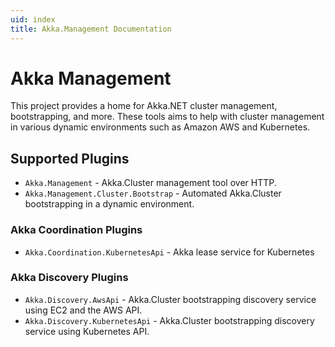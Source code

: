 ```yaml
---
uid: index
title: Akka.Management Documentation
---
```

# Akka Management
This project provides a home for Akka.NET cluster management, bootstrapping, and more. These tools aims to help with cluster management in various dynamic environments such as Amazon AWS and Kubernetes.

## Supported Plugins

* `Akka.Management` - Akka.Cluster management tool over HTTP.
* `Akka.Management.Cluster.Bootstrap` - Automated Akka.Cluster bootstrapping
  in a dynamic environment.

### Akka Coordination Plugins

* `Akka.Coordination.KubernetesApi` - Akka lease service for Kubernetes

### Akka Discovery Plugins

* `Akka.Discovery.AwsApi` - Akka.Cluster bootstrapping discovery service using EC2 and the AWS API.
* `Akka.Discovery.KubernetesApi` - Akka.Cluster bootstrapping discovery service using Kubernetes API.
